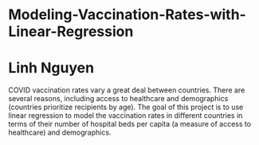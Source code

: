 # Modeling-Vaccination-Rates-with-Linear-Regression

# Linh Nguyen

COVID vaccination rates vary a great deal between countries. There are several reasons, including access to healthcare and demographics (countries prioritize recipients by age). The goal of this project is to use linear regression to model the vaccination rates in different countries in terms of their number of hospital beds per capita (a measure of access to healthcare) and demographics.
